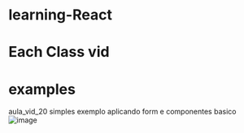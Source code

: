 # learning-React

# Each Class vid 

# examples
aula_vid_20 simples exemplo aplicando form e componentes basico
![image](https://github.com/ThiagoMassenoMaciel/learning-React/assets/107934374/dea04ecc-5905-4c42-873c-53679ad95326)

